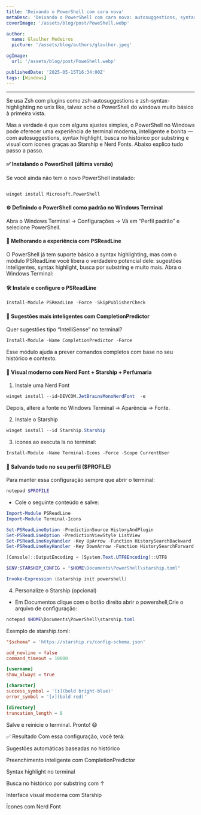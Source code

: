 ```yaml
---
title: 'Deixando o PowerShell com cara nova'
metaDesc: 'Deixando o PowerShell com cara nova: autosuggestions, syntax highlight e visual incrível'
coverImage: '/assets/blog/post/PoweShell.webp'

author:
  name: Glaulher Medeiros
  picture: '/assets/blog/authors/glaulher.jpeg'

ogImage:
  url: '/assets/blog/post/PoweShell.webp'

publishedDate: '2025-05-15T16:34:00Z'
tags: [Windows]
---
```


---


Se usa Zsh com plugins como zsh-autosuggestions e zsh-syntax-highlighting no unix like, talvez ache o PowerShell do windows muito básico à primeira vista.

Mas a verdade é que com alguns ajustes simples, o PowerShell no Windows pode oferecer uma experiência de terminal moderna, inteligente e bonita — com autosuggestions, syntax highlight, busca no histórico por substring e visual com ícones graças ao Starship e Nerd Fonts. Abaixo explico tudo passo a passo.

#### ✅ Instalando o PowerShell (última versão)
Se você ainda não tem o novo PowerShell instalado:

```bash

winget install Microsoft.PowerShell

```

#### ⚙️ Definindo o PowerShell como padrão no Windows Terminal

Abra o Windows Terminal → Configurações
→ Vá em “Perfil padrão” e selecione PowerShell.

#### 🧠 Melhorando a experiência com PSReadLine
 O PowerShell já tem suporte básico a syntax highlighting, mas com o módulo PSReadLine você libera o verdadeiro potencial dele: sugestões inteligentes, syntax highlight, busca por substring e muito mais. Abra o Windows Terminal:

#### 🛠️ Instale e configure o PSReadLine

```powershell
Install-Module PSReadLine -Force -SkipPublisherCheck
```

#### 🤖 Sugestões mais inteligentes com CompletionPredictor

Quer sugestões tipo “IntelliSense” no terminal?

```powershell
Install-Module -Name CompletionPredictor -Force
```

Esse módulo ajuda a prever comandos completos com base no seu histórico e contexto.


#### 🎨 Visual moderno com Nerd Font + Starship + Perfumaria

1. Instale uma Nerd Font 

```powershell
winget install --id=DEVCOM.JetBrainsMonoNerdFont  -e
```

Depois, altere a fonte no Windows Terminal → Aparência → Fonte.

2. Instale o Starship

```powershell
winget install --id Starship.Starship
```

3. icones ao executa ls no terminal: 

```powershell
Install-Module -Name Terminal-Icons -Force -Scope CurrentUser
```


#### 📂 Salvando tudo no seu perfil ($PROFILE)

Para manter essa configuração sempre que abrir o terminal:

```powershell
notepad $PROFILE
```

- Cole o seguinte conteúdo e salve:

```powershell
Import-Module PSReadLine
Import-Module Terminal-Icons

Set-PSReadLineOption -PredictionSource HistoryAndPlugin
Set-PSReadLineOption -PredictionViewStyle ListView
Set-PSReadLineKeyHandler -Key UpArrow -Function HistorySearchBackward
Set-PSReadLineKeyHandler -Key DownArrow -Function HistorySearchForward

[Console]::OutputEncoding = [System.Text.UTF8Encoding]::UTF8

$ENV:STARSHIP_CONFIG = "$HOME\Documents\PowerShell\starship.toml"

Invoke-Expression (&starship init powershell)
```


4. Personalize o Starship (opcional)
- Em Documentos clique com o botão direito abrir o powershell,Crie o arquivo de configuração:

```powershell
notepad $HOME\Documents\PowerShell\starship.toml
```

Exemplo de starship.toml:

```toml
"$schema" = 'https://starship.rs/config-schema.json'

add_newline = false
command_timeout = 10000

[username]
show_always = true

[character]
success_symbol = '[❯](bold bright-blue)'
error_symbol = '[✗](bold red)'

[directory]
truncation_length = 8
```

Salve e reinicie o terminal.
Pronto! 😄 

✅ Resultado
Com essa configuração, você terá:

Sugestões automáticas baseadas no histórico

Preenchimento inteligente com CompletionPredictor

Syntax highlight no terminal

Busca no histórico por substring com ↑

Interface visual moderna com Starship

Ícones com Nerd Font



